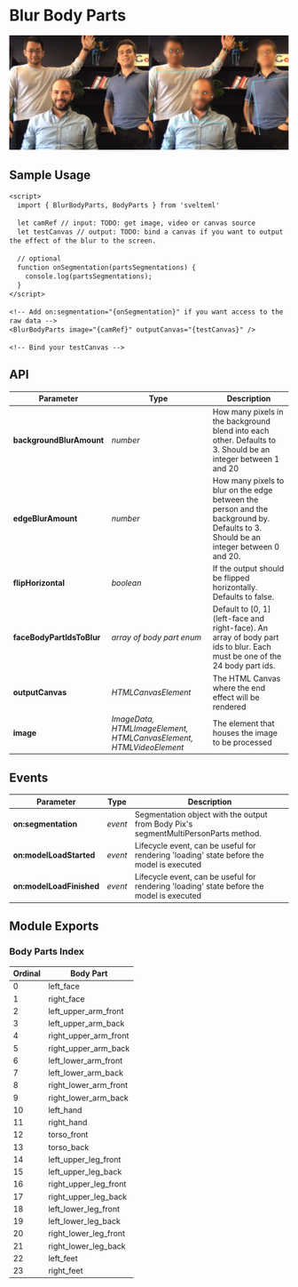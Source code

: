 # Blur Body Parts

![](_media/blurred.jpg)

## Sample Usage

    <script>
      import { BlurBodyParts, BodyParts } from 'svelteml'

      let camRef // input: TODO: get image, video or canvas source
      let testCanvas // output: TODO: bind a canvas if you want to output the effect of the blur to the screen.

      // optional
      function onSegmentation(partsSegmentations) {
        console.log(partsSegmentations);
      }
    </script>

    <!-- Add on:segmentation="{onSegmentation}" if you want access to the raw data -->
    <BlurBodyParts image="{camRef}" outputCanvas="{testCanvas}" />

    <!-- Bind your testCanvas -->

## API

| Parameter                 | Type                                                               | Description                                                                                                                         |
| ------------------------- | ------------------------------------------------------------------ | ----------------------------------------------------------------------------------------------------------------------------------- |
| **backgroundBlurAmount**  | _number_                                                           | How many pixels in the background blend into each other. Defaults to 3. Should be an integer between 1 and 20                       |
| **edgeBlurAmount**        | _number_                                                           | How many pixels to blur on the edge between the person and the background by. Defaults to 3. Should be an integer between 0 and 20. |
| **flipHorizontal**        | _boolean_                                                          | If the output should be flipped horizontally. Defaults to false.                                                                    |
| **faceBodyPartIdsToBlur** | _array of body part enum_                                          | Default to [0, 1] (left-face and right-face). An array of body part ids to blur. Each must be one of the 24 body part ids.          |
| **outputCanvas**          | _HTMLCanvasElement_                                                | The HTML Canvas where the end effect will be rendered                                                                               |
| **image**                 | _ImageData, HTMLImageElement, HTMLCanvasElement, HTMLVideoElement_ | The element that houses the image to be processed                                                                                   |

## Events

| Parameter                | Type    | Description                                                                               |
| ------------------------ | ------- | ----------------------------------------------------------------------------------------- |
| **on:segmentation**      | _event_ | Segmentation object with the output from Body Pix's segmentMultiPersonParts method.       |
| **on:modelLoadStarted**  | _event_ | Lifecycle event, can be useful for rendering 'loading' state before the model is executed |
| **on:modelLoadFinished** | _event_ | Lifecycle event, can be useful for rendering 'loading' state before the model is executed |

## Module Exports

### Body Parts Index

| Ordinal | Body Part             |
| ------- | --------------------- |
| 0       | left_face             |
| 1       | right_face            |
| 2       | left_upper_arm_front  |
| 3       | left_upper_arm_back   |
| 4       | right_upper_arm_front |
| 5       | right_upper_arm_back  |
| 6       | left_lower_arm_front  |
| 7       | left_lower_arm_back   |
| 8       | right_lower_arm_front |
| 9       | right_lower_arm_back  |
| 10      | left_hand             |
| 11      | right_hand            |
| 12      | torso_front           |
| 13      | torso_back            |
| 14      | left_upper_leg_front  |
| 15      | left_upper_leg_back   |
| 16      | right_upper_leg_front |
| 17      | right_upper_leg_back  |
| 18      | left_lower_leg_front  |
| 19      | left_lower_leg_back   |
| 20      | right_lower_leg_front |
| 21      | right_lower_leg_back  |
| 22      | left_feet             |
| 23      | right_feet            |
